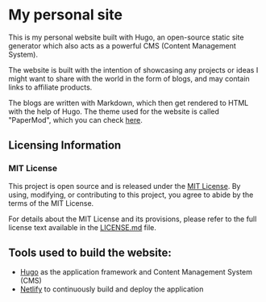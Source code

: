 # My personal site

This is my personal website built with Hugo, an open-source static site generator which also acts as a powerful CMS (Content Management System).

The website is built with the intention of showcasing any projects or ideas I might want to share with the world in the form of blogs, and may contain links to affiliate products. 

The blogs are written with Markdown, which then get rendered to HTML with the help of Hugo. The theme used for the website is called "PaperMod", which you can check [here](https://github.com/adityatelange/hugo-PaperMod/).

## Licensing Information

### MIT License

This project is open source and is released under the [MIT License](LICENSE). By using, modifying, or contributing to this project, you agree to abide by the terms of the MIT License.

For details about the MIT License and its provisions, please refer to the full license text available in the [LICENSE.md](LICENSE) file.

## Tools used to build the website:
- [Hugo](https://gohugo.io/) as the application framework and Content Management System (CMS)
- [Netlify](https://www.netlify.com/) to continuously build and deploy the application